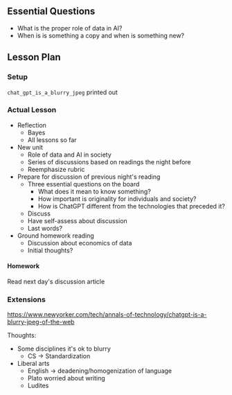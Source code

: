 ## Essential Questions

- What is the proper role of data in AI?
- When is is something a copy and when is something new?

## Lesson Plan

### Setup

`chat_gpt_is_a_blurry_jpeg` printed out

### Actual Lesson

- Reflection
    - Bayes
    - All lessons so far
- New unit
    - Role of data and AI in society
    - Series of discussions based on readings the night before
    - Reemphasize rubric
- Prepare for discussion of previous night's reading
    - Three essential questions on the board
        - What does it mean to know something?
        - How important is originality for individuals and society?
        - How is ChatGPT different from the technologies that preceded it?
    - Discuss
    - Have self-assess about discussion
    - Last words?
- Ground homework reading
    - Discussion about economics of data
    - Initial thoughts?

#### Homework

Read next day's discussion article

### Extensions

https://www.newyorker.com/tech/annals-of-technology/chatgpt-is-a-blurry-jpeg-of-the-web

Thoughts:
- Some disciplines it's ok to blurry
    - CS -> Standardization
- Liberal arts
    - English -> deadening/homogenization of language
    - Plato worried about writing
    - Ludites

